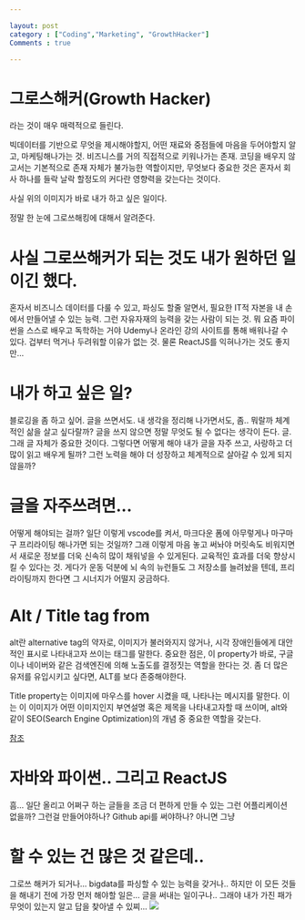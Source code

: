 ```yaml
---

layout: post
category : ["Coding","Marketing", "GrowthHacker"]
Comments : true

---
```


# 그로스해커(Growth Hacker)

라는 것이 매우 매력적으로 들린다.

빅데이터를 기반으로 무엇을 제시해야할지, 어떤 재료와 중점들에 마음을 두어야할지 알고, 마케팅해나가는 것. 비즈니스를 거의 직접적으로 키워나가는 존재.
코딩을 배우지 않고서는 기본적으로 존재 자체가 불가능한 역할이지만, 무엇보다 중요한 것은 혼자서 회사 하나를 들락 날락 할정도의 <span class=blue>커다란 영향력을 갖는다는 것이다.</span>


사실 위의 이미지가 바로 내가 하고 싶은 일이다.

정말 한 눈에 그로쓰해킹에 대해서 알려준다.

# 사실 <blue>그로쓰해커</blue>가 되는 것도 내가 원하던 일이긴 했다.

혼자서 비즈니스 데이터를 다룰 수 있고, 파싱도 할줄 알면서, 필요한 IT적 자본을 내 손에서 만들어낼 수 있는 능력. 그런 자유자재의 능력을 갖는 사람이 되는 것.
뭐 요즘 파이썬을 스스로 배우고 <imp>독학</imp>하는 거야 Udemy나 온라인 강의 사이트를 통해 배워나갈 수 있다. 겁부터 먹거나 두려워할 이유가 없는 것.
물론 ReactJS를 익혀나가는 것도 좋지만...




# 내가 하고 싶은 일?

블로깅을 좀 하고 싶어. 글을 쓰면서도. 내 생각을 정리해 나가면서도, 좀.. 뭐랄까 <span class=blue>체계적인 삶</span>을 살고 싶다랄까?
글을 쓰지 않으면 정말 무엇도 될 수 없다는 생각이 든다. 글. 그래 글 자체가 중요한 것이다. 그렇다면 어떻게 해야 내가 <span class=blue>글</span>을 자주 쓰고, 사랑하고 더 많이 읽고 배우게 될까? 그런 노력을 해야 더 성장하고 체계적으로 살아갈 수 있게 되지 않을까?

# 글을 자주쓰려면...

어떻게 해야되는 걸까?
일단 이렇게 vscode를 켜서, 마크다운 폼에 아무렇게나 마구마구 프리라이팅 해나가면 되는 것일까? 그래 이렇게 마음 놓고 써놔야 머릿속도 비워지면서 새로운 정보를 더욱 신속히 많이 채워넣을 수 있게된다. 교육적인 효과를 더욱 향상시킬 수 있다는 것.
<blue>게다가 운동 덕분에 뇌 속의 뉴런들도 그 저장소를 늘려놨을 텐데, 프리라이팅까지 한다면 그 시너지가 어떨지 궁금하다.</blue>




# Alt / Title tag from <img>

<imp>alt란</imp> alternative tag의 약자로, 이미지가 불러와지지 않거나, 시각 장애인들에게 대안적인 표시로 나타내고자 쓰이는 태그를 말한다.
중요한 점은, 이 property가 바로, 구글이나 네이버와 같은 검색엔진에 의해 노출도를 결정짓는 역할을 한다는 것.
좀 더 많은 유저를 유입시키고 싶다면, ALT를 보다 존중해야한다.

<imp>Title property</imp>는 이미지에 마우스를 hover 시켰을 때, 나타나는 메시지를 말한다. 이는 이 이미지가 어떤 이미지인지 부연설명 혹은 제목을 나타내고자할 때 쓰이며, alt와 같이 SEO(Search Engine Optimization)의 개념 중 중요한 역할을 갖는다.

[참조](https://ludens.kr/coding/html/img-tag-alt-title/)


# 자바와 파이썬.. 그리고 ReactJS

흠... 일단 올리고 어쩌구 하는 글들을 조금 더 편하게 만들 수 있는 그런 어플리케이션 없을까? 그런걸 만들어야하나? Github api를 써야하나?
아니면 그냥


# 할 수 있는 건 많은 것 같은데..


그로쓰 해커가 되거나... bigdata를 파싱할 수 있는 능력을 갖거나.. 하지만 이 모든 것들을 해내기 전에 가장 먼저 해야할 일은... 글을 써내는 일이구나.. 그래야 <imp>내가 가진 패</imp>가 무엇이 있는지 알고 답을 찾아낼 수 있찌...
<img src="https://encrypted-tbn0.gstatic.com/images?q=tbn:ANd9GcTphWcthUzFj9xL602Bq-PuPvRGLMpPEbetf2hVoIarjc_FC8r4">
